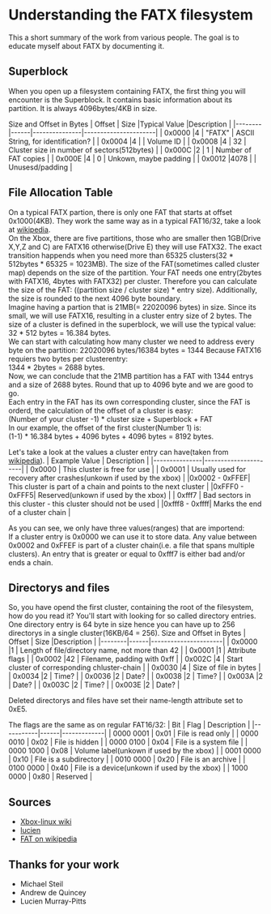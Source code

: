 
# Understanding the FATX filesystem

This a short summary of the work from various people.
The goal is to educate myself about FATX by documenting it.

## Superblock
When you open up a filesystem containing FATX, the first thing you will encounter is the Superblock. It contains basic information about its partition. It is always 4096bytes/4KB in size.

Size and Offset in Bytes
| Offset | Size |Typical Value  |Description           |
|--------|------|---------------|----------------------|
| 0x0000 |4     | "FATX"  		| ASCII String, for identification? |
| 0x0004 |4     | 				| Volume ID |
| 0x0008 |4     | 32			| Cluster size in number of sectors(512bytes) |
| 0x000C |2     | 1 			| Number of FAT copies |
| 0x000E |4     | 0 			| Unkown, maybe padding |
| 0x0012 |4078  |  				| Unusesd/padding |

## File Allocation Table
On a typical FATX partion, there is only one FAT that starts at offset 0x1000(4KB). They work the same way as in a typical FAT16/32, take a look at [wikipedia](https://en.wikipedia.org/wiki/Design_of_the_FAT_file_system#File_Allocation_Table).\
On the Xbox, there are five partitions, those who are smaller then 1GB(Drive X,Y,Z and C) are FATX16 otherwise(Drive E) they will use FATX32. The exact transition happends when you need more than 65325 clusters(32 * 512bytes * 65325 = 1023MB). The size of the FAT(sometimes called cluster map) depends on the size of the partition. Your FAT needs one entry(2bytes with FATX16, 4bytes with FATX32) per cluster. Therefore you can calculate the size of the FAT: ((partition size / cluster size) * entry size). Additionally, the size is rounded to the next 4096 byte boundary.\
Imagine having a partion that is 21MB(= 22020096 bytes) in size. Since its small, we will use FATX16, resulting in a cluster entry size of 2 bytes. The size of a cluster is defined in the superblock, we will use the typical value: \
32 * 512 bytes = 16.384 bytes. \
We can start with calculating how many cluster we need to address every byte on the partition: 22020096 bytes/16384 bytes = 1344
Because FATX16 requiers two bytes per clusterentry:\
1344 * 2bytes = 2688 bytes.\
Now, we can conclude that the 21MB partition has a FAT with 1344 entrys and a size of 2688 bytes. Round that up to 4096 byte and we are good to go.\
Each entry in the FAT has its own corresponding cluster, since the FAT is orderd, the calculation of the offset of a cluster is easy:\
 (Number of your cluster -1) * cluster size + Superblock + FAT\
In our example, the offset of the first cluster(Number 1) is:\
(1-1) * 16.384 bytes + 4096 bytes + 4096 bytes = 8192 bytes.

Let's take a look at the values a cluster entry can have(taken from [wikipedia](https://en.wikipedia.org/wiki/Design_of_the_FAT_file_system#File_Allocation_Table)).
| Example Value | Description          |
|---------------|----------------------|
| 	0x0000		| This cluster is free for use |
| 	0x0001		| Usually used for recovery after crashes(unkown if used by the xbox) |
|0x0002 - 0xFFEF| This cluster is part of a chain and points to the next cluster |
|0xFFF0 - 0xFFF5| Reserved(unkown if used by the xbox) |
| 	0xfff7		| Bad sectors in this cluster - this cluster should not be used |
|0xfff8 - 0xffff| Marks the end of a cluster chain |

As you can see, we only have three values(ranges) that are importend: \
If a cluster entry is 0x0000 we can use it to store data. Any value between 0x0002 and 0xFFEF is part of a cluster chain(i.e. a file that spans multiple clusters). An entry that is greater or equal to 0xfff7 is either bad and/or ends a chain. 

## Directorys and files
So, you have opend the first cluster, containing the root of the filesystem, how do you read it? You'll start with looking for so called directory entries. One directory entry is 64 byte in size hence you can have up to 256 directorys in a single cluster(16KB/64 = 256). 
Size and Offset in Bytes
| Offset | Size |Description           |
|--------|------|----------------------|
| 0x0000 |1     | Length of file/directory name, not more than 42 |
| 0x0001 |1     | Attribute flags |
| 0x0002 |42    | Filename, padding with 0xff |
| 0x002C |4     | Start cluster of corresponding chluster-chain |
| 0x0030 |4     | Size of file in bytes |
| 0x0034 |2     | Time? |
| 0x0036 |2     | Date? |
| 0x0038 |2     | Time? |
| 0x003A |2     | Date? |
| 0x003C |2     | Time? |
| 0x003E |2     | Date? |

Deleted directorys and files have set their name-length attribute set to 0xE5.

The flags are the same as on regular FAT16/32:
| Bit		| Flag | Description |
|-----------|------|-------------|
| 0000 0001 | 0x01 | File is read only |
| 0000 0010 | 0x02 | File is hidden |
| 0000 0100 | 0x04 | File is a system file |
| 0000 1000 | 0x08 | Volume label(unkown if used by the xbox) |
| 0001 0000 | 0x10 | File is a subdirectory |
| 0010 0000 | 0x20 | File is an archive |
| 0100 0000 | 0x40 | File is a device(unkown if used by the xbox) |
| 1000 0000 | 0x80 | Reserved |


## Sources
- [Xbox-linux wiki](https://web.archive.org/web/20100617022009/http://www.xbox-linux.org/wiki/Differences_between_Xbox_FATX_and_MS-DOS_FAT)
- [lucien](https://web.archive.org/web/20020617181617/http://www.tardis.ed.ac.uk:80/~lucien/computing/projects/xbox/XBOX-disk-layout.htm)
- [FAT on wikipedia](https://en.wikipedia.org/wiki/Design_of_the_FAT_file_system#File_Allocation_Table)

## Thanks for your work
- Michael Steil
- Andrew de Quincey
- Lucien Murray-Pitts